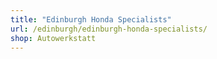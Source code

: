 ```yaml
---
title: "Edinburgh Honda Specialists"
url: /edinburgh/edinburgh-honda-specialists/
shop: Autowerkstatt
---
```


